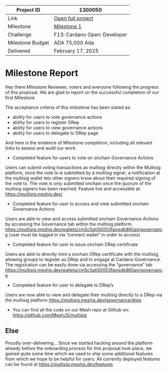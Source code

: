 |Project ID|1300050|
|-----------|-------------|
|Link|[Open full project](https://projectcatalyst.io/funds/10/f13-cardano-use-cases-product/cardano-multisig-platform-by-mesh-clarity-dao-and-fluid-tokens)|
|Milestone|[Milestone 1](https://milestones.projectcatalyst.io/projects/1300050/milestones/1)
|Challenge|F13: Cardano Open: Developer|
|Milestone Budget|ADA 75,000 Ada|
|Delivered|February 17, 2025|




# Milestone Report

Hey there Milestone Reviewer, voters and everyone following the progress of this proposal.
We are glad to report on the successful completion of our first Milestone.

The acceptance criteria of this milestone has been stated as:
- ability for users to vote governance actions
- ability for users to register DRep
- ability for users to view governance actions
- ability for users to delegate to DRep page

And here is the evidence of Milestone completion, including all relevant links to assess and audit our work.

- Completed feature for users to vote on onchain Governance Actions
  
Users can submit voting transactions as multisig directly within the Multisig platform, once the vote tx is submitted by a multisig signer, a notification at the multisig wallet lets other signers know about their required signing of the vote tx. The vote is only submitted onchain once the quorum of the multisig signers has been reached.
Feature live and accessible at:
https://multisig.meshjs.dev/ 

- Completed feature for user to access and view submitted onchain Governance Actions
  
Users are able to view and access submitted onchain Governance Actions by accessing the Governance tab within the multisig platform.
https://multisig.meshjs.dev/wallets/cm5c5atj50003faxjsdk860an/governance 
(user must be logged in via “connect wallet” in order to access)


- Completed feature for user to issue onchain DRep certificate
  
Users are able to directly mint a onchain DRep certificate with the multisig, allowing groups to register as DRep and to engage at Cardano Governance.	
The registration can be easily done via accessing the “governance” tab
https://multisig.meshjs.dev/wallets/cm5c5atj50003faxjsdk860an/governance 


- Completed feature for user to delegate to DRep’s
  
Users are now able to view and delegate their multisig directly to a DRep via the multisig platform
https://multisig.meshjs.dev/governance/drep 

- You can find all the code on our Mesh repo at Github on:
https://github.com/MeshJS/multisig 

## Else

Proudly over-delivering…
Since we started hacking around the platform already before the onboarding process for this proposal took place, we gained quite some time which we used to ship some additional features from which we hope to be helpful for users. 
All currently deployed features can be found at
https://multisig.meshjs.dev/features 




